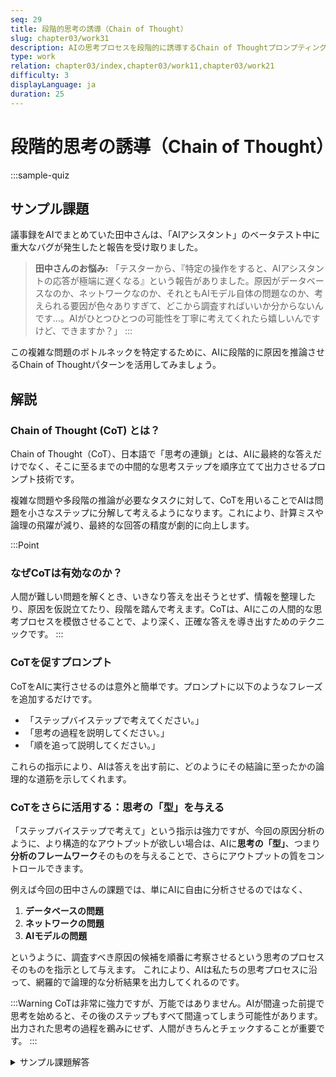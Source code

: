 ```yaml
---
seq: 29
title: 段階的思考の誘導（Chain of Thought）
slug: chapter03/work31
description: AIの思考プロセスを段階的に誘導するChain of Thoughtプロンプティングを学ぶ
type: work
relation: chapter03/index,chapter03/work11,chapter03/work21
difficulty: 3
displayLanguage: ja
duration: 25
---
```


# 段階的思考の誘導（Chain of Thought）

:::sample-quiz
## サンプル課題

議事録をAIでまとめていた田中さんは、「AIアシスタント」のベータテスト中に重大なバグが発生したと報告を受け取りました。

> **田中さんのお悩み:**
> 「テスターから、『特定の操作をすると、AIアシスタントの応答が極端に遅くなる』という報告がありました。原因がデータベースなのか、ネットワークなのか、それともAIモデル自体の問題なのか、考えられる要因が色々ありすぎて、どこから調査すればいいか分からないんです…。AIがひとつひとつの可能性を丁寧に考えてくれたら嬉しいんですけど、できますか？」
:::

この複雑な問題のボトルネックを特定するために、AIに段階的に原因を推論させるChain of Thoughtパターンを活用してみましょう。

## 解説

### Chain of Thought (CoT) とは？

Chain of Thought（CoT）、日本語で「思考の連鎖」とは、AIに最終的な答えだけでなく、そこに至るまでの中間的な思考ステップを順序立てて出力させるプロンプト技術です。

複雑な問題や多段階の推論が必要なタスクに対して、CoTを用いることでAIは問題を小さなステップに分解して考えるようになります。これにより、計算ミスや論理の飛躍が減り、最終的な回答の精度が劇的に向上します。

:::Point
### なぜCoTは有効なのか？
人間が難しい問題を解くとき、いきなり答えを出そうとせず、情報を整理したり、原因を仮説立てたり、段階を踏んで考えます。CoTは、AIにこの人間的な思考プロセスを模倣させることで、より深く、正確な答えを導き出すためのテクニックです。
:::

### CoTを促すプロンプト

CoTをAIに実行させるのは意外と簡単です。プロンプトに以下のようなフレーズを追加するだけです。

- 「ステップバイステップで考えてください。」
- 「思考の過程を説明してください。」
- 「順を追って説明してください。」

これらの指示により、AIは答えを出す前に、どのようにその結論に至ったかの論理的な道筋を示してくれます。

### CoTをさらに活用する：思考の「型」を与える

「ステップバイステップで考えて」という指示は強力ですが、今回の原因分析のように、より構造的なアウトプットが欲しい場合は、AIに**思考の「型」**、つまり**分析のフレームワーク**そのものを与えることで、さらにアウトプットの質をコントロールできます。

例えば今回の田中さんの課題では、単にAIに自由に分析させるのではなく、
1.  **データベースの問題**
2.  **ネットワークの問題**
3.  **AIモデルの問題**

というように、調査すべき原因の候補を順番に考察させるという思考のプロセスそのものを指示として与えます。
これにより、AIは私たちの思考プロセスに沿って、網羅的で論理的な分析結果を出力してくれるのです。

:::Warning
CoTは非常に強力ですが、万能ではありません。AIが間違った前提で思考を始めると、その後のステップもすべて間違ってしまう可能性があります。出力された思考の過程を鵜みにせず、人間がきちんとチェックすることが重要です。
:::

<details><summary>サンプル課題解答</summary>

```
あなたは、大規模Webアプリケーションのトラブルシューティングを専門とする、経験豊富なSRE（Site Reliability Engineer）です。
現在、私が担当する新機能「AIアシスタント」で、特定の操作をすると応答が極端に遅くなるという問題が発生しています。

考えられる原因を特定するため、以下の思考プロセスに従って、あなたの考察を報告してください。

# 思考プロセス
1.  まず、「データベース」に問題がある可能性を検討してください。どのような状況が考えられますか？
2.  次に、「ネットワーク」に問題がある可能性を検討してください。どのような状況が考えられますか？
3.  最後に、「AIモデル自体」に問題がある可能性を検討してください。どのような状況が考えられますか？

ステップバイステップで、論理的に考えてください。
```

**▼ AIによる出力例**
```
承知いたしました。SREとして、ご報告いただいたパフォーマンス低下の問題について、ステップバイステップで原因を考察します。

**ステップ1：データベースの問題の可能性**

まず、データベース起因のボトルネックを疑います。
特定の操作で応答が遅くなるということから、その操作が複雑なデータベースクエリを発行している可能性があります。例えば、大量のJOINや、インデックスが効いていないカラムでの検索が実行されている場合、応答時間は著しく悪化します。また、特定の操作によってデータベースの接続コネクションを使い果たし、後続の処理が待たされている可能性も考えられます。

**ステップ2：ネットワークの問題の可能性**

次に、ネットワーク遅延の可能性を検討します。
AIアシスタントが外部のAIモデルAPI（例えばOpenAI APIなど）を利用している場合、そのAPIサーバーとの通信経路で遅延が発生している可能性があります。あるいは、社内ネットワークからクラウド環境への通信帯域が、特定の操作によって発生する大量のデータ転送によって逼迫していることも考えられます。

**ステップ3：AIモデル自体の問題の可能性**

最後に、AIモデル自体が原因である可能性を考察します。
特定の操作が、AIモデルにとって非常に複雑で、推論に時間のかかるプロンプトを生成している可能性があります。例えば、非常に長い文脈を要約させたり、難解な専門知識に関する回答を生成させたりする場合、モデルの思考時間（推論時間）が長くなり、結果として応答が遅くなることがあります。これは、モデルの性能限界や、プロンプトの設計に起因する問題と考えられます。
```
</details>
